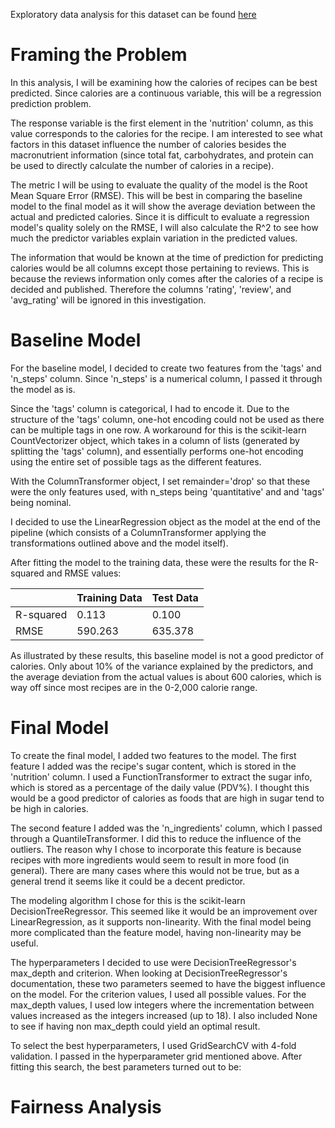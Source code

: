 Exploratory data analysis for this dataset can be found [here](https://ncolebank12.github.io/recipe-ratings/)

# Framing the Problem

In this analysis, I will be examining how the calories of recipes can be best predicted. Since calories are a continuous variable, this will be a regression prediction problem. 

The response variable is the first element in the 'nutrition' column, as this value corresponds to the calories for the recipe. I am interested to see what factors in this dataset influence the number of calories besides the macronutrient information (since total fat, carbohydrates, and protein can be used to directly calculate the number of calories in a recipe). 

The metric I will be using to evaluate the quality of the model is the Root Mean Square Error (RMSE). This will be best in comparing the baseline model to the final model as it will show the average deviation between the actual and predicted calories. Since it is difficult to evaluate a regression model's quality solely on the RMSE, I will also calculate the R^2 to see how much the predictor variables explain variation in the predicted values.

The information that would be known at the time of prediction for predicting calories would be all columns except those pertaining to reviews. This is because the reviews information only comes after the calories of a recipe is decided and published. Therefore the columns 'rating', 'review', and 'avg_rating' will be ignored in this investigation.

# Baseline Model

For the baseline model, I decided to create two features from the 'tags' and 'n_steps' column. Since 'n_steps' is a numerical column, I passed it through the model as is. 

Since the 'tags' column is categorical, I had to encode it. Due to the structure of the 'tags' column, one-hot encoding could not be used as there can be multiple tags in one row. A workaround for this is the scikit-learn CountVectorizer object, which takes in a column of lists (generated by splitting the 'tags' column), and essentially performs one-hot encoding using the entire set of possible tags as the different features. 

With the ColumnTransformer object, I set remainder='drop' so that these were the only features used, with n_steps being 'quantitative' and and 'tags' being nominal.

I decided to use the LinearRegression object as the model at the end of the pipeline (which consists of a ColumnTransformer applying the transformations outlined above and the model itself).

After fitting the model to the training data, these were the results for the R-squared and RMSE values:

|           | Training Data | Test Data |
|-----------|---------------|-----------|
| R-squared | 0.113         | 0.100     |
| RMSE      | 590.263       | 635.378   |

As illustrated by these results, this baseline model is not a good predictor of calories. Only about 10% of the variance explained by the predictors, and the average deviation from the actual values is about 600 calories, which is way off since most recipes are in the 0-2,000 calorie range.

# Final Model

To create the final model, I added two features to the model. The first feature I added was the recipe's sugar content, which is stored in the 'nutrition' column. I used a FunctionTransformer to extract the sugar info, which is stored as a percentage of the daily value (PDV%). I thought this would be a good predictor of calories as foods that are high in sugar tend to be high in calories.

The second feature I added was the 'n_ingredients' column, which I passed through a QuantileTransformer. I did this to reduce the influence of the outliers. The reason why I chose to incorporate this feature is because recipes with more ingredients would seem to result in more food (in general). There are many cases where this would not be true, but as a general trend it seems like it could be a decent predictor.

The modeling algorithm I chose for this is the scikit-learn DecisionTreeRegressor. This seemed like it would be an improvement over LinearRegression, as it supports non-linearity. With the final model being more complicated than the feature model, having non-linearity may be useful.

The hyperparameters I decided to use were DecisionTreeRegressor's max_depth and criterion. When looking at DecisionTreeRegressor's documentation, these two parameters seemed to have the biggest influence on the model. For the criterion values, I used all possible values. For the max_depth values, I used low integers where the incrementation between values increased as the integers increased (up to 18). I also included None to see if having non max_depth could yield an optimal result.

To select the best hyperparameters, I used GridSearchCV with 4-fold validation. I passed in the hyperparameter grid mentioned above. After fitting this search, the best parameters turned out to be:



# Fairness Analysis
